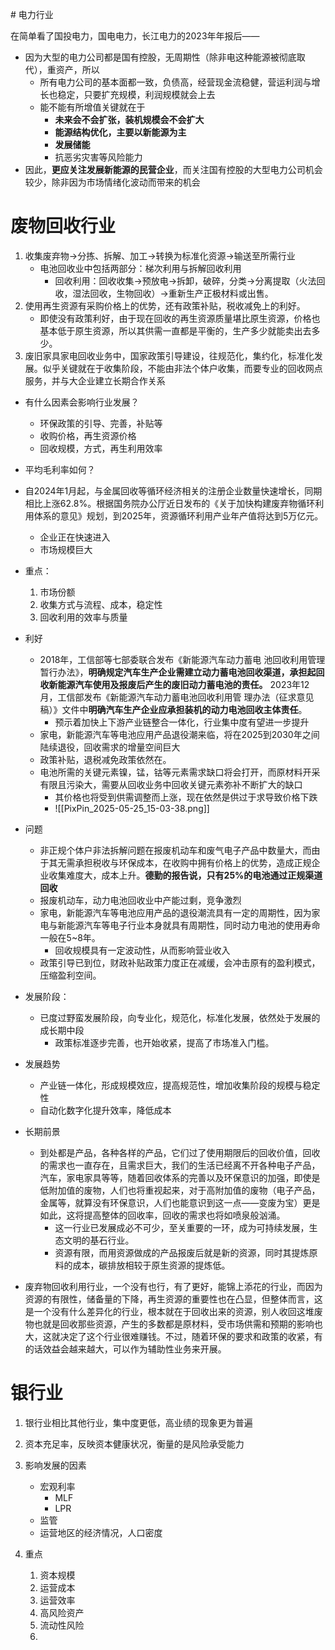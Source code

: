                                                                                                                                                                                                                                                                                                                                                                                                                                                                                                                                # 电力行业

在简单看了国投电力，国电电力，长江电力的2023年年报后——

- 因为大型的电力公司都是国有控股，无周期性（除非电这种能源被彻底取代），重资产，所以
    - 所有电力公司的基本面都一致，负债高，经营现金流稳健，营运利润与增长也稳定，只要扩充规模，利润规模就会上去
    - 能不能有所增值关键就在于
        - **未来会不会扩张，装机规模会不会扩大**
        - **能源结构优化，主要以新能源为主**
        - **发展储能**
        - 抗恶劣灾害等风险能力
- 因此，**更应关注发展新能源的民营企业**，而关注国有控股的大型电力公司机会较少，除非因为市场情绪化波动而带来的机会

# 废物回收行业


1. 收集废弃物->分拣、拆解、加工->转换为标准化资源->输送至所需行业
    - 电池回收业中包括两部分：梯次利用与拆解回收利用
        - 回收利用：回收收集->预放电->拆卸，破碎，分类->分离提取（火法回收，湿法回收，生物回收）->重新生产正极材料或出售。
2. 使用再生资源有采购价格上的优势，还有政策补贴，税收减免上的利好。
    - 即使没有政策利好，由于现在回收的再生资源质量堪比原生资源，价格也基本低于原生资源，所以其供需一直都是平衡的，生产多少就能卖出去多少。
3. 废旧家具家电回收业务中，国家政策引导建设，往规范化，集约化，标准化发展。似乎关键就在于收集阶段，不能由非法个体户收集，而要专业的回收网点服务，并与大企业建立长期合作关系

- 有什么因素会影响行业发展？
    
    - 环保政策的引导、完善，补贴等
    - 收购价格，再生资源价格
    - 回收规模，方式，再生利用效率
- 平均毛利率如何？
    
- 自2024年1月起，与金属回收等循环经济相关的注册企业数量快速增长，同期相比上涨62.8%。根据国务院办公厅近日发布的《关于加快构建废弃物循环利用体系的意见》规划，到2025年，资源循环利用产业年产值将达到5万亿元。
    
    - 企业正在快速进入
    - 市场规模巨大

- 重点：
    
    1. 市场份额
    2. 收集方式与流程、成本，稳定性
    3. 回收利用的效率与质量

- 利好
    
    - 2018年，工信部等七部委联合发布《新能源汽车动力蓄电 池回收利用管理暂行办法》，**明确规定汽车生产企业需建立动力蓄电池回收渠道，承担起回收新能源汽车使用及报废后产生的废旧动力蓄电池的责任。** 2023年12月，工信部发布《新能源汽车动力蓄电池回收利用管 理办法（征求意见稿）》文件中**明确汽车生产企业应承担装机的动力电池回收主体责任**。
        - 预示着加快上下游产业链整合一体化，行业集中度有望进一步提升
    - 家电，新能源汽车等电池应用产品退役潮来临，将在2025到2030年之间陆续退役，回收需求的增量空间巨大
    - 政策补贴，退税减免政策依然在。
    - 电池所需的关键元素镍，锰，钴等元素需求缺口将会打开，而原材料开采有限且污染大，需要从回收业务中回收关键元素弥补不断扩大的缺口
        - 其价格也将受到供需调整而上涨，现在依然是供过于求导致价格下跌
        - ![[PixPin_2025-05-25_15-03-38.png]]

- 问题
    - 非正规个体户非法拆解问题在报废机动车和废气电子产品中数量大，而由于其无需承担税收与环保成本，在收购中拥有价格上的优势，造成正规企业收集难度大，成本上升。**德勤的报告说，只有25%的电池通过正规渠道回收**
    - 报废机动车，动力电池回收业中产能过剩，竞争激烈
    - 家电，新能源汽车等电池应用产品的退役潮流具有一定的周期性，因为家电与新能源汽车等电子行业本身就具有周期性，同时动力电池的使用寿命一般在5~8年。
        - 回收规模具有一定波动性，从而影响营业收入
    - 政策引导已到位，财政补贴政策力度正在减缓，会冲击原有的盈利模式，压缩盈利空间。

- 发展阶段：
    
    - 已度过野蛮发展阶段，向专业化，规范化，标准化发展，依然处于发展的成长期中段
        - 政策标准逐步完善，也开始收紧，提高了市场准入门槛。

- 发展趋势
    
    - 产业链一体化，形成规模效应，提高规范性，增加收集阶段的规模与稳定性
    - 自动化数字化提升效率，降低成本

- 长期前景
    
    - 到处都是产品，各种各样的产品，它们过了使用期限后的回收价值，回收的需求也一直存在，且需求巨大，我们的生活已经离不开各种电子产品，汽车，家电家具等等，随着回收体系的完善以及环保意识的加强，即使是低附加值的废物，人们也将重视起来，对于高附加值的废物（电子产品，金属等，就算没有环保意识，人们也能意识到这一点——变废为宝）更是如此，这将提高整体的回收率，回收的需求也将如喷泉般汹涌。
        - 这一行业已发展成必不可少，至关重要的一环，成为可持续发展，生态文明的基石行业。
        - 资源有限，而用资源做成的产品报废后就是新的资源，同时其提炼原料的成本，碳排放相较于原生资源的提炼低。

- 废弃物回收利用行业，一个没有也行，有了更好，能锦上添花的行业，而因为资源的有限性，储备量的下降，再生资源的重要性也在凸显，但整体而言，这是一个没有什么差异化的行业，根本就在于回收出来的资源，别人收回这堆废物也就是回收那些资源，产生的多数都是原材料，受市场供需和预期的影响也大，这就决定了这个行业很难赚钱。不过，随着环保的要求和政策的收紧，有的话效益会越来越大，可以作为辅助性业务来开展。
    

# 银行业

1. 银行业相比其他行业，集中度更低，高业绩的现象更为普遍

2. 资本充足率，反映资本健康状况，衡量的是风险承受能力
    
3. 影响发展的因素
    - 宏观利率
        - MLF
        - LPR
    - 监管
    - 运营地区的经济情况，人口密度

4. 重点
    
    1. 资本规模
    2. 运营成本
    3. 运营效率
    4. 高风险资产
    5. 流动性风险                                                                                                                                                                                                                                                                                                                                                                                                                                                                                                                           
    6.                                                                                                                                                                                                                                                                                                                                                                                                                                                                                                                                                                                                                                                                                                                                                                                                                                                                                                                                                                                                                                                                                                                                                                                                                                                                                                                                                                                                                                                                                                                                                                                                                                                                                                                                                                                                                                                                                                                                                                                                                                                                                                                                                                                                                                                                                                                                                                                                                                                                                                                                                                                                                                                                                                                                                                                                                                                                                                                                                                                                                                                                                                                                                                                                                                                                                                                                                                                                                                                                                                                                                                                                                                                                                                                                                                                                                                                                                                                                                                                                                                                                                                                                                                                                                                                                                                                                                                                                                                                                                                                                                                                                                                                                                                                                                                                                                                                                                                                                                                                                                                                                                                                                                                                                                                                                                                                                                                                                                                                                                                                           